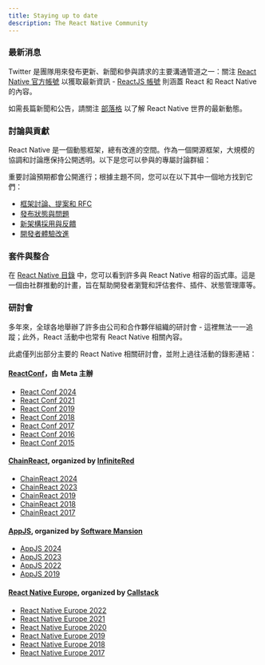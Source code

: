 ```yaml
---
title: Staying up to date
description: The React Native Community
---
```


### 最新消息

Twitter 是團隊用來發布更新、新聞和參與請求的主要溝通管道之一：關注 [React Native 官方帳號](https://twitter.com/reactnative) 以獲取最新資訊 - [ReactJS 帳號](https://twitter.com/reactjs) 則涵蓋 React 和 React Native 的內容。

如需長篇新聞和公告，請關注 [部落格](/blog) 以了解 React Native 世界的最新動態。

### 討論與貢獻

React Native 是一個動態框架，總有改進的空間。作為一個開源框架，大規模的協調和討論應保持公開透明。以下是您可以參與的專屬討論群組：

重要討論預期都會公開進行；根據主題不同，您可以在以下其中一個地方找到它們：

- [框架討論、提案和 RFC](https://github.com/react-native-community/discussions-and-proposals/discussions)
- [發布狀態與問題](https://github.com/reactwg/react-native-releases/discussions)
- [新架構採用與反饋](https://github.com/reactwg/react-native-new-architecture/discussions)
- [開發者體驗改進](https://github.com/react-native-community/developer-experience-wg)

### 套件與整合

在 [React Native 目錄](https://reactnative.directory/) 中，您可以看到許多與 React Native 相容的函式庫。這是一個由社群推動的計畫，旨在幫助開發者瀏覽和評估套件、插件、狀態管理庫等。

### 研討會

多年來，全球各地舉辦了許多由公司和合作夥伴組織的研討會 - 這裡無法一一追蹤；此外，React 活動中也常有 React Native 相關內容。

此處僅列出部分主要的 React Native 相關研討會，並附上過往活動的錄影連結：

#### [ReactConf](https://conf.react.dev/)，由 Meta 主辦

- [React Conf 2024](https://www.youtube.com/watch?v=T8TZQ6k4SLE&list=PLNG_1j3cPCaaY3NEriypd7FKyWqbBNuAB)
- [React Conf 2021](https://www.youtube.com/watch?v=FZ0cG47msEk&list=PLNG_1j3cPCaZZ7etkzWA7JfdmKWT0pMsa)
- [React Conf 2019](https://www.youtube.com/playlist?list=PLPxbbTqCLbGHPxZpw4xj_Wwg8-fdNxJRh)
- [React Conf 2018](https://www.youtube.com/watch?v=WXYPpY_mElQ)
- [React Conf 2017](https://www.youtube.com/playlist?list=PLb0IAmt7-GS3fZ46IGFirdqKTIxlws7e0)
- [React Conf 2016](https://www.youtube.com/playlist?list=PLb0IAmt7-GS0M8Q95RIc2lOM6nc77q1IY)
- [React Conf 2015](https://www.youtube.com/watch?list=PLb0IAmt7-GS1cbw4qonlQztYV1TAW0sCr&v=KVZ-P-ZI6W4)

#### [ChainReact](https://cr.infinite.red/), organized by [InfiniteRed](https://infinite.red/)

- [ChainReact 2024](https://www.youtube.com/playlist?list=PLFHvL21g9bk0XOO9XK6d6S9w1jBU6Dz_U)
- [ChainReact 2023](https://www.youtube.com/playlist?list=PLFHvL21g9bk30F2UaJfn6TqJn15MAoBOc)
- [ChainReact 2019](https://www.youtube.com/playlist?list=PLFHvL21g9bk2bTWTCP1BueiiIz8q258z9)
- [ChainReact 2018](https://www.youtube.com/playlist?list=PLFHvL21g9bk1skdjnKVGXREDmP_HVDj-u)
- [ChainReact 2017](https://www.youtube.com/playlist?list=PLFHvL21g9bk3RxJ1Ut5nR_uTZFVOxu522)

#### [AppJS](https://appjs.co/), organized by [Software Mansion](https://swmansion.com/)

- [AppJS 2024](https://www.youtube.com/playlist?list=PLSk21zn8fFZDMGB9UCnqz4WqLbnOgLnp5)
- [AppJS 2023](https://www.youtube.com/playlist?list=PLSk21zn8fFZCfYEMpSqQOHMgyNKc8B7_s)
- [AppJS 2022](https://www.youtube.com/playlist?list=PLSk21zn8fFZC3UIvyRjDb4Uog3244BwM6)
- [AppJS 2019](https://www.youtube.com/playlist?list=PLSk21zn8fFZBKEJxmkdSzzmMJrxkfyjph)

#### [React Native Europe](https://www.react-native.eu/), organized by [Callstack](https://www.callstack.com/)

- [React Native Europe 2022](https://www.youtube.com/playlist?list=PLZ3MwD-soTTE-qcA0MrcvZBdmkHJSIjJX)
- [React Native Europe 2021](https://www.youtube.com/playlist?list=PLZ3MwD-soTTG-8Ix3lQ8zHvk94juXpYjl)
- [React Native Europe 2020](https://www.youtube.com/playlist?list=PLZ3MwD-soTTEGG42-BvoqD0qK0vKV2ygm)
- [React Native Europe 2019](https://www.youtube.com/playlist?list=PLZ3MwD-soTTHy9_88QPLF8DEJkvoB5Tl-)
- [React Native Europe 2018](https://www.youtube.com/playlist?list=PLZ3MwD-soTTEOWXU2I8Y8C3AfqvJdn3M_)
- [React Native Europe 2017](https://www.youtube.com/playlist?list=PLZ3MwD-soTTF76yq91JdPrFshTm_ZNNsf)